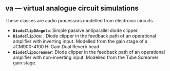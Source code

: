 ﻿## va — virtual analogue circuit simulations

These classes are audio processors modelled from electronic circuits

- **`DiodeClipDAngelo`**: Simple passive antiparallel diode clipper.
- **`DiodeClipJcm`**: . Diode clipper in the feedback path of an operational amplifier with inverting input. Modelled from the gain stage of a JCM900-4100 Hi Gain Dual Reverb head.
- **`DiodeClipScreamer`**: Diode clipper in the feedback path of an operational amplifier with non-inverting input. Modelled from the Tube Screamer gain stage.
